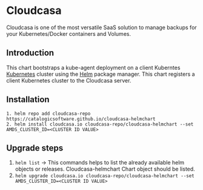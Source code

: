 # Cloudcasa
Cloudcasa is one of the most versatile SaaS solution to manage backups for your Kubernetes/Docker containers and Volumes.

## Introduction

This chart bootstraps a kube-agent deployment on a client Kuberntes [Kubernetes](http://kubernetes.io) cluster using the [Helm](https://helm.sh) package manager. This chart registers a client Kubernetes cluster to the Cloudcasa server.

## Installation

```
1. helm repo add cloudcasa-repo https://catalogicsoftware.github.io/cloudcasa-helmchart
2. helm install cloudcasa.io cloudcasa-repo/cloudcasa-helmchart --set AMDS_CLUSTER_ID=<CLUSTER ID VALUE>
```

## Upgrade steps
1. ```helm list``` -> This commands helps to list the already available helm objects or releases. Cloudcasa-helmchart Chart object should be listed.
2. ```helm upgrade cloudcasa.io cloudcasa-repo/cloudcasa-helmchart --set AMDS_CLUSTER_ID=<CLUSTER ID VALUE>```
